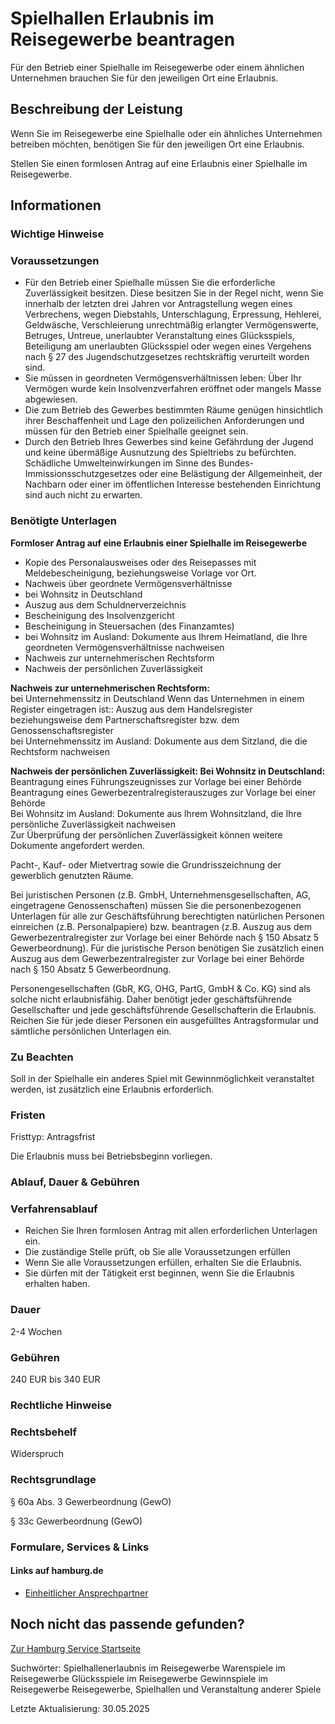 




Spielhallen Erlaubnis im Reisegewerbe beantragen
================================================

Für den Betrieb einer Spielhalle im Reisegewerbe oder einem ähnlichen Unternehmen brauchen Sie für den jeweiligen Ort eine Erlaubnis.

Beschreibung der Leistung
-------------------------

Wenn Sie im Reisegewerbe eine Spielhalle oder ein ähnliches Unternehmen betreiben möchten, benötigen Sie für den jeweiligen Ort eine Erlaubnis.
  
Stellen Sie einen formlosen Antrag auf eine Erlaubnis einer Spielhalle im Reisegewerbe.

Informationen
-------------

### Wichtige Hinweise

### Voraussetzungen

* Für den Betrieb einer Spielhalle müssen Sie die erforderliche Zuverlässigkeit besitzen. Diese besitzen Sie in der Regel nicht, wenn Sie innerhalb der letzten drei Jahren vor Antragstellung wegen eines Verbrechens, wegen Diebstahls, Unterschlagung, Erpressung, Hehlerei, Geldwäsche, Verschleierung unrechtmäßig erlangter Vermögenswerte, Betruges, Untreue, unerlaubter Veranstaltung eines Glücksspiels, Beteiligung am unerlaubten Glücksspiel oder wegen eines Vergehens nach § 27 des Jugendschutzgesetzes rechtskräftig verurteilt worden sind.
* Sie müssen in geordneten Vermögensverhältnissen leben: Über Ihr Vermögen wurde kein Insolvenzverfahren eröffnet oder mangels Masse abgewiesen.
* Die zum Betrieb des Gewerbes bestimmten Räume genügen hinsichtlich ihrer Beschaffenheit und Lage den polizeilichen Anforderungen und müssen für den Betrieb einer Spielhalle geeignet sein.
* Durch den Betrieb Ihres Gewerbes sind keine Gefährdung der Jugend und keine übermäßige Ausnutzung des Spieltriebs zu befürchten. Schädliche Umwelteinwirkungen im Sinne des Bundes-Immissionsschutzgesetzes oder eine Belästigung der Allgemeinheit, der Nachbarn oder einer im öffentlichen Interesse bestehenden Einrichtung sind auch nicht zu erwarten.

### Benötigte Unterlagen

**Formloser Antrag auf eine Erlaubnis einer Spielhalle im Reisegewerbe**

* Kopie des Personalausweises oder des Reisepasses mit Meldebescheinigung, beziehungsweise Vorlage vor Ort.
* Nachweis über geordnete Vermögensverhältnisse
* bei Wohnsitz in Deutschland
* Auszug aus dem Schuldnerverzeichnis
* Bescheinigung des Insolvenzgericht
* Bescheinigung in Steuersachen (des Finanzamtes)
* bei Wohnsitz im Ausland: Dokumente aus Ihrem Heimatland, die Ihre geordneten Vermögensverhältnisse nachweisen
* Nachweis zur unternehmerischen Rechtsform
* Nachweis der persönlichen Zuverlässigkeit

**Nachweis zur unternehmerischen Rechtsform:**   
bei Unternehmenssitz in Deutschland Wenn das Unternehmen in einem Register eingetragen ist:: Auszug aus dem Handelsregister beziehungsweise dem Partnerschaftsregister bzw. dem Genossenschaftsregister  
bei Unternehmenssitz im Ausland: Dokumente aus dem Sitzland, die die Rechtsform nachweisen  
  
**Nachweis der persönlichen Zuverlässigkeit: Bei Wohnsitz in Deutschland:**   
Beantragung eines Führungszeugnisses zur Vorlage bei einer Behörde  
Beantragung eines Gewerbezentralregisterauszuges zur Vorlage bei einer Behörde  
Bei Wohnsitz im Ausland: Dokumente aus Ihrem Wohnsitzland, die Ihre persönliche Zuverlässigkeit nachweisen  
Zur Überprüfung der persönlichen Zuverlässigkeit können weitere Dokumente angefordert werden.  
  
Pacht-, Kauf- oder Mietvertrag sowie die Grundrisszeichnung der gewerblich genutzten Räume.  
  
Bei juristischen Personen (z.B. GmbH, Unternehmensgesellschaften, AG, eingetragene Genossenschaften) müssen Sie die personenbezogenen Unterlagen für alle zur Geschäftsführung berechtigten natürlichen Personen einreichen (z.B. Personalpapiere) bzw. beantragen (z.B. Auszug aus dem Gewerbezentralregister zur Vorlage bei einer Behörde nach § 150 Absatz 5 Gewerbeordnung). Für die juristische Person benötigen Sie zusätzlich einen Auszug aus dem Gewerbezentralregister zur Vorlage bei einer Behörde nach § 150 Absatz 5 Gewerbeordnung.  
  
Personengesellschaften (GbR, KG, OHG, PartG, GmbH & Co. KG) sind als solche nicht erlaubnisfähig. Daher benötigt jeder geschäftsführende Gesellschafter und jede geschäftsführende Gesellschafterin die Erlaubnis. Reichen Sie für jede dieser Personen ein ausgefülltes Antragsformular und sämtliche persönlichen Unterlagen ein.

### Zu Beachten

Soll in der Spielhalle ein anderes Spiel mit Gewinnmöglichkeit veranstaltet werden, ist zusätzlich eine Erlaubnis erforderlich.

### Fristen

Fristtyp: Antragsfrist  
  
Die Erlaubnis muss bei Betriebsbeginn vorliegen.

### Ablauf, Dauer & Gebühren

### Verfahrensablauf

* Reichen Sie Ihren formlosen Antrag mit allen erforderlichen Unterlagen ein.
* Die zuständige Stelle prüft, ob Sie alle Voraussetzungen erfüllen
* Wenn Sie alle Voraussetzungen erfüllen, erhalten Sie die Erlaubnis.
* Sie dürfen mit der Tätigkeit erst beginnen, wenn Sie die Erlaubnis erhalten haben.

### Dauer

2-4 Wochen

### Gebühren

240 EUR bis 340 EUR

### Rechtliche Hinweise

### Rechtsbehelf

Widerspruch

### Rechtsgrundlage

§ 60a Abs. 3 Gewerbeordnung (GewO)  
  
§ 33c Gewerbeordnung (GewO)

### Formulare, Services & Links

#### Links auf hamburg.de

* [Einheitlicher Ansprechpartner](https://www.hamburg.de/politik-und-verwaltung/behoerden/bwi/services/einheitlicher-ansprechpartner)

Noch nicht das passende gefunden?
---------------------------------

 [Zur Hamburg Service Startseite](/service/)

Suchwörter: Spielhallenerlaubnis im Reisegewerbe Warenspiele im Reisegewerbe Glücksspiele im Reisegewerbe Gewinnspiele im Reisegewerbe Reisegewerbe, Spielhallen und Veranstaltung anderer Spiele

Letzte Aktualisierung: 30.05.2025


